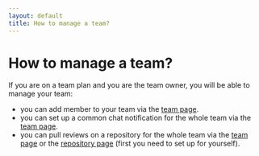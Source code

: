 ```yaml
---
layout: default
title: How to manage a team?
---
```


# How to manage a team?

If you are on a team plan and you are the team owner, you will be able to manage your team:

* you can add member to your team via the
  [team page](https://www.pullreview.com/settings/team).
* you can set up a common chat notification for the whole team via the
  [team page](https://www.pullreview.com/settings/team).
* you can pull reviews on a repository for the whole team via the
  [team page](https://www.pullreview.com/settings/team) or the
  [repository page](https://www.pullreview.com/settings/repositories) (first you
  need to set up for yourself).
